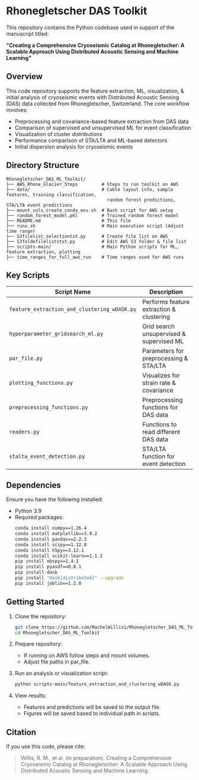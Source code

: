 # Rhonegletscher DAS Toolkit

This repository contains the Python codebase used in support of the manuscript titled:

**"Creating a Comprehensive Cryoseismic Catalog at Rhonegletscher: A Scalable Approach Using Distributed Acoustic Sensing and Machine Learning"**

## Overview

This code repository supports the feature extraction, ML, visualization, & initial analysis of cryoseismic events with Distributed Acoustic Sensing (DAS) data collected from Rhonegletscher, Switzerland. The core workflow involves:

- Preprocessing and covariance-based feature extraction from DAS data
- Comparison of supervised and unsupervised ML for event classification
- Visualization of cluster distributions
- Performance comparison of STA/LTA and ML-based detectors
- Initial dispersion analysis for cryoseismic events

## Directory Structure

```
Rhonegletscher_DAS_ML_Toolkit/
├── AWS_Rhone_Glacier_Steps         # Steps to run toolkit on AWS
├── data/                           # Cable layout info, sample features, training classification,
                                      random forest predictions, STA/LTA event predictions
├── mount_vols_create_conda_env.sh  # Bash script for AWS setup
├── random_forest_model.pkl         # Trained random forest model
├── README.md                       # This file
├── runx.sh                         # Main execution script (Adjust time range)
├── S3filelist_selectiontxt.py      # Create file list on AWS
├── S3foldefileliststxt.py          # Edit AWS S3 folder & file list
├── scripts-main/                   # Main Python scripts for ML, feature extraction, plotting
├── time_ranges_for_full_aws_run    # Time ranges used for AWS runs
```

## Key Scripts

| Script Name                                  | Description                              |
|----------------------------------------------|------------------------------------------|
| `feature_extraction_and_clustering_wDASK.py` | Performs feature extraction & clustering |
| `hyperparameter_gridsearch_ml.py`            | Grid search unsupervised & supervised ML |
| `par_file.py`                                | Parameters for preprocessing & STA/LTA   |
| `plotting_functions.py`                      | Visualizes for strain rate & covariance  |
| `preprocessing_functions.py`                 | Preprocessing functions for DAS data     |
| `readers.py`                                 | Functions to read different DAS data     |
| `stalta_event_detection.py`                  | STA/LTA function for event detection     |


## Dependencies

Ensure you have the following installed:
- Python 3.9
- Required packages:
  ```bash
  conda install numpy==1.26.4
  conda install matplotlib==3.9.2
  conda install pandas==2.2.3
  conda install scipy==1.12.0
  conda install h5py==3.12.1
  conda install scikit-learn==1.1.2
  pip install obspy==1.4.1
  pip install pyasdf==0.8.1
  pip install dask
  pip install "dask[distributed]" --upgrade
  pip install joblib==1.2.0
  ```


## Getting Started

1. Clone the repository:
   ```bash
   git clone https://github.com/RachelWillis1/Rhonegletscher_DAS_ML_Toolkit.git
   cd Rhonegletscher_DAS_ML_Toolkit
   ```

2. Prepare repository:
   - If running on AWS follow steps and mount volumes.
   - Adjust file paths in par_file.

3. Run an analysis or visualization script:
   ```bash
   python scripts-main/feature_extraction_and_clustering_wDASK.py
   ```

4. View results:
   - Features and predictions will be saved to the output file.
   - Figures will be saved based to individual path in scripts.

## Citation

If you use this code, please cite:

> Willis, R. M., et al. (in preparation). Creating a Comprehensive Cryoseismic Catalog at Rhonegletscher: A Scalable Approach Using Distributed Acoustic Sensing and Machine Learning.
